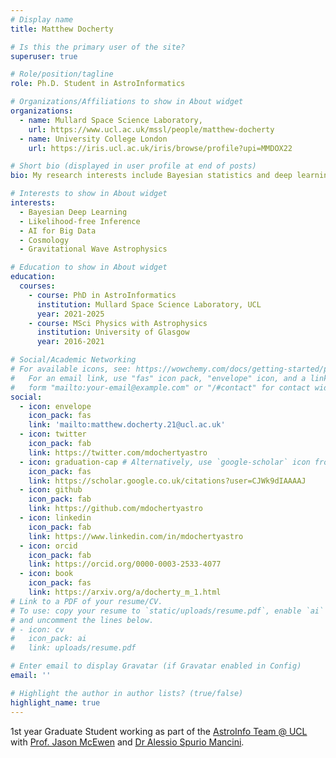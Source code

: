```yaml
---
# Display name
title: Matthew Docherty

# Is this the primary user of the site?
superuser: true

# Role/position/tagline
role: Ph.D. Student in AstroInformatics

# Organizations/Affiliations to show in About widget
organizations:
  - name: Mullard Space Science Laboratory,
    url: https://www.ucl.ac.uk/mssl/people/matthew-docherty
  - name: University College London
    url: https://iris.ucl.ac.uk/iris/browse/profile?upi=MMDOX22

# Short bio (displayed in user profile at end of posts)
bio: My research interests include Bayesian statistics and deep learning applied to cosmology and time domain astrophysics.

# Interests to show in About widget
interests:
  - Bayesian Deep Learning
  - Likelihood-free Inference
  - AI for Big Data
  - Cosmology
  - Gravitational Wave Astrophysics

# Education to show in About widget
education:
  courses:
    - course: PhD in AstroInformatics
      institution: Mullard Space Science Laboratory, UCL
      year: 2021-2025
    - course: MSci Physics with Astrophysics
      institution: University of Glasgow
      year: 2016-2021

# Social/Academic Networking
# For available icons, see: https://wowchemy.com/docs/getting-started/page-builder/#icons
#   For an email link, use "fas" icon pack, "envelope" icon, and a link in the
#   form "mailto:your-email@example.com" or "/#contact" for contact widget.
social:
  - icon: envelope
    icon_pack: fas
    link: 'mailto:matthew.docherty.21@ucl.ac.uk'
  - icon: twitter
    icon_pack: fab
    link: https://twitter.com/mdochertyastro
  - icon: graduation-cap # Alternatively, use `google-scholar` icon from `ai` icon pack
    icon_pack: fas
    link: https://scholar.google.co.uk/citations?user=CJWk9dIAAAAJ
  - icon: github
    icon_pack: fab
    link: https://github.com/mdochertyastro
  - icon: linkedin
    icon_pack: fab
    link: https://www.linkedin.com/in/mdochertyastro
  - icon: orcid
    icon_pack: fab
    link: https://orcid.org/0000-0003-2533-4077
  - icon: book
    icon_pack: fas
    link: https://arxiv.org/a/docherty_m_1.html
# Link to a PDF of your resume/CV.
# To use: copy your resume to `static/uploads/resume.pdf`, enable `ai` icons in `params.toml`,
# and uncomment the lines below.
# - icon: cv
#   icon_pack: ai
#   link: uploads/resume.pdf

# Enter email to display Gravatar (if Gravatar enabled in Config)
email: ''

# Highlight the author in author lists? (true/false)
highlight_name: true
---
```


1st year Graduate Student working as part of the [AstroInfo Team @ UCL](http://www.jasonmcewen.org/team/) with [Prof. Jason McEwen](http://www.jasonmcewen.org/) and [Dr Alessio Spurio Mancini](https://www.ucl.ac.uk/astrophysics/people/dr-alessio-spurio-mancini).
